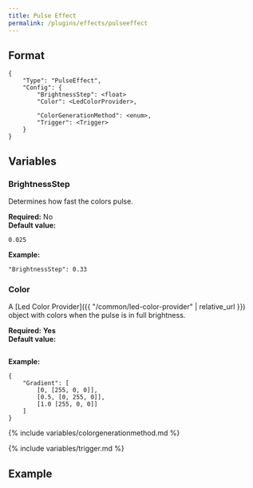 ```yaml
---
title: Pulse Effect
permalink: /plugins/effects/pulseeffect
---
```


## Format

~~~
{
    "Type": "PulseEffect",
    "Config": {
        "BrightnessStep": <float>
        "Color": <LedColorProvider>,

        "ColorGenerationMethod": <enum>,
        "Trigger": <Trigger>
    }
}
~~~

## Variables

### BrightnessStep
<div class="variable-block" markdown="block">

Determines how fast the colors pulse.

**Required:** No<br>
**Default value:**
~~~
0.025
~~~
**Example:**
~~~
"BrightnessStep": 0.33
~~~

</div>

### Color
<div class="variable-block" markdown="block">

A [Led Color Provider]({{ "/common/led-color-provider" | relative_url }}) object with colors when the pulse is in full brightness.

**Required:** **Yes**<br>
**Default value:**
~~~
~~~
**Example:**
~~~
{
    "Gradient": [
        [0, [255, 0, 0]],
        [0.5, [0, 255, 0]],
        [1.0 [255, 0, 0]]
    ]
}
~~~

</div>

{% include variables/colorgenerationmethod.md %}

{% include variables/trigger.md %}

## Example

~~~
~~~